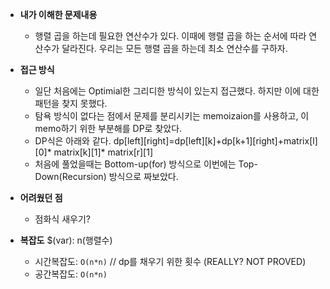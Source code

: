 - **내가 이해한 문제내용**
  - 행렬 곱을 하는데 필요한 연산수가 있다. 이때에 행렬 곱을 하는 순서에 따라 연산수가 달라진다.
    우리는 모든 행렬 곱을 하는데 최소 연산수를 구하자.

- **접근 방식**
  - 일단 처음에는 Optimial한 그리디한 방식이 있는지 접근했다. 하지만 이에 대한 패턴을 찾지 못했다.
  - 탐욕 방식이 없다는 점에서 문제를 분리시키는 memoizaion를 사용하고, 이 memo하기 위한 부분해를 DP로 찾았다.
  - DP식은 아래와 같다.
    dp[left][right]=dp[left][k]+dp[k+1][right]+matrix[l][0]* matrix[k][1]* matrix[r][1]
  - 처음에 풀었을때는 Bottom-up(for) 방식으로 이번에는 Top-Down(Recursion) 방식으로 짜보았다.

- **어려웠던 점**
  - 점화식 새우기?

- **복잡도**
  $(var): n(행렬수)
  - 시간복잡도: `O(n*n)` // dp를 채우기 위한 횟수 (REALLY? NOT PROVED)
  - 공간복잡도: `O(n*n)`
